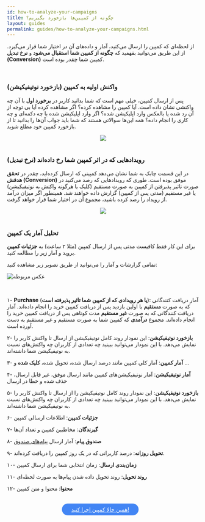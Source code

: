 ```yaml
---
id: how-to-analyze-your-campaigns
title: چگونه از کمپین‌ها بازخورد بگیریم؟
layout: guides
permalink: guides/how-to-analyze-your-campaigns.html
---
```


از لحظه‌ای که کمپین را ارسال می‌کنید، آمار و داده‌های آن در اختیار شما قرار می‌گیرد. از این طریق می‌توانید بفهمید که **چگونه از کمپین شما استقبال می‌شود** و **نرخ تبدیل (Conversion)** کمپین شما چقدر بوده است.

<Br>

### واکنش اولیه به کمپین (بازخورد نوتیفیکیشن)

پس از ارسال کمپین، خیلی مهم است که شما بدانید کاربر در **برخورد اول** با آن چه واکنشی نشان داده است. آیا کمپین را مشاهده کرده؟ اگر مشاهده کرده آیا بی توجه از آن رد شده یا بالعکس وارد اپلیکیشن شده؟ اگر وارد اپلیکیشن شده با چه دکمه‌ای و چه کاری را انجام داده؟ همه این‌ها سوالاتی هستند که شما باید جواب آن‌ها را بدانید تا از بازخورد کمپین خود مطلع شوید. 

<div style="text-align: center;"><img src="http://uupload.ir/files/o4nd_notification-impression2.png">
</div> 

<Br>

### رویدادهایی که در اثر کمپین شما رخ داده‌اند (نرخ تبدیل)

در این قسمت چابک به شما نشان می‌دهد کمپینی که ارسال کرده‌اید، چقدر در **تحقق هدفش (Conversion)** موفق بوده است. طوری که رویدادهایی که رصد می‌کنید در صورت تاثیر پذیرفتن از کمپین به صورت مستقیم (کلیک یا هرگونه واکنش به نوتیفیکیشن) یا غیر مستقیم (مدتی پس از کمپین) گزارش داده خواهند شد. همینطور اگر میزان در‌آمد از رویداد را رصد کرده باشید، مجموع آن در اختیار شما قرار خواهد گرفت. 

<div style="text-align: center;"><img src="http://uupload.ir/files/0vbd_influenced-conversions.png">
</div> 

<br>

### تحلیل آمار یک کمپین

برای این کار فقط کافیست مدتی پس از ارسال کمپین (مثلا ۲ ساعت) به **جزئیات کمپین** بروید و آمار زیر را مطالعه کنید.

تمامی گزارشات و آمار را می‌توانید از طریق تصویر زیر مشاهده کنید:

![عکس مربوطه](http://uupload.ir/files/af09_campaign-analytics.png)

<br>

۱- **Purchase** (**یا هر رویدادی که از کمپین شما تاثیر پذیرفته است**): آمار دریافت کنندگانی که به صورت **مستقیم** با اولین بازدید پس از دریافت کمپین خرید را انجام داده‌اند. آمار دریافت کنندگانی که به صورت **غیر مستقیم** مدت کوتاهی پس از دریافت کمپین خرید را انجام داده‌اند. مجموع **درآمدی** که کمپین شما به صورت مستقیم و غیر مستقیم به دست آورده است. 

۲- **بازخورد نوتیفیکیشن**: این نمودار روند کامل نوتیفیکیشن از ارسال تا واکنش کاربر را نمایش می‌دهد. با این نمودار می‌توانید ببینید چه تعدادی از کاربران چه واکنش‌های نسبت به نوتیفیکیشن شما داشته‌اند. 


۳- **آمار کمپین**:  آمار کلی کمپین مانند درصد ارسال شده، تحویل شده، **کلیک شده** و ... 

۴- **آمار نوتیفیکیشن**: آمار نوتیفیکیشن‌های کمپین مانند ارسال موفق، غیر قابل ارسال، حذف شده و خطا در ارسال

۵- **بازخورد نوتیفیکیشن**: این نمودار روند کامل نوتیفیکیشن را از ارسال تا واکنش کاربر را نمایش می‌دهد. با این نمودار می‌توانید ببینید چه تعدادی از کاربران چه واکنش‌های نسبت به نوتیفیکیشن شما داشته‌اند. 

۶- **جزئیات کمپین**: اطلاعات ارسالی کمپین

۷- **گیرندگان**: مخاطبین کمپین و تعداد آن‌ها

۸- **صندوق پیام**: آمار ارسال [پیام‌های صندوق](/panel/send.html#سیاست-ارسال)

۹- **تحویل روزانه**: درصد کاربرانی که در یک روز کمپین را دریافت کرده‌اند.

۱۰- **زمان‌بندی ارسال**: زمان انتخابی شما برای ارسال کمپین

۱۱- **روند تحویل**: روند تحویل داده شدن پیام‌ها به صورت لحظه‌ای

۱۲- **محتوا**: محتوا و متن کمپین 

<br>

<div align="center">   
    <a style="display: inline-block; text-align: center; border-radius: 40px; background: #4285f4; color: white !important; padding: 7px 25px; margin-right: 15px; cursor: pointer; transition: all 0.25s ease;" href="https://sandbox.push.adpdigital.com/front/users/composer">همین حالا کمپین‌‌ اجرا کنید!</a>
</div>
